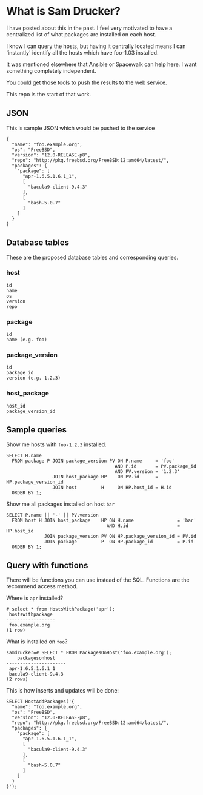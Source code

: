 # What is Sam Drucker?

I have posted about this in the past. I feel very motivated
to have a centralized list of what packages are installed on each host.

I know I can query the hosts, but having it centrally located means I can
'instantly' identify all the hosts which have foo-1.03 installed.

It was mentioned elsewhere that Ansible or Spacewalk can help here. I want
something completely independent.

You could get those tools to push the results to the web service.

This repo is the start of that work.

## JSON

This is sample JSON which would be pushed to the service

```
{
  "name": "foo.example.org",
  "os": "FreeBSD",
  "version": "12.0-RELEASE-p8",
  "repo": "http://pkg.freebsd.org/FreeBSD:12:amd64/latest/",
  "packages": {
    "package": [
      "apr-1.6.5.1.6.1_1",
      [
        "bacula9-client-9.4.3"
      ],
      [
        "bash-5.0.7"
      ]
    ]
  }
}
```

## Database tables

These are the proposed database tables and corresponding queries.

### host

```
id
name
os
version
repo
```

### package

```
id
name (e.g. foo)
```

### package_version

```
id
package_id
version (e.g. 1.2.3)
````

### host_package

```
host_id
package_version_id
````

## Sample queries

Show me hosts with `foo-1.2.3` installed.

```
SELECT H.name
  FROM package P JOIN package_version PV ON P.name     = 'foo' 
                                        AND P.id       = PV.package_id
                                        AND PV.version = '1.2.3'
                 JOIN host_package HP    ON PV.id      = HP.package_version_id
                 JOIN host         H     ON HP.host_id = H.id
  ORDER BY 1;
```

Show me all packages installed on host `bar`

```
SELECT P.name || '-' || PV.version
  FROM host H JOIN host_package    HP ON H.name                = 'bar'
                                     AND H.id                  = HP.host_id
              JOIN package_version PV ON HP.package_version_id = PV.id
              JOIN package         P  ON HP.package_id         = P.id
  ORDER BY 1;
```

## Query with functions

There will be functions you can use instead of the SQL. Functions are the
recommend access method.


Where is `apr` installed?

```
# select * from HostsWithPackage('apr');
 hostswithpackage 
------------------
 foo.example.org
(1 row)
```

What is installed on `foo`?

```
samdrucker=# SELECT * FROM PackagesOnHost('foo.example.org');
    packagesonhost    
----------------------
 apr-1.6.5.1.6.1_1
 bacula9-client-9.4.3
(2 rows)
```

This is how inserts and updates will be done:

```
SELECT HostAddPackages('{
  "name": "foo.example.org",
  "os": "FreeBSD",
  "version": "12.0-RELEASE-p8",
  "repo": "http://pkg.freebsd.org/FreeBSD:12:amd64/latest/",
  "packages": {
    "package": [
      "apr-1.6.5.1.6.1_1",
      [
        "bacula9-client-9.4.3"
      ],
      [
        "bash-5.0.7"
      ]
    ]
  }
}');
```
